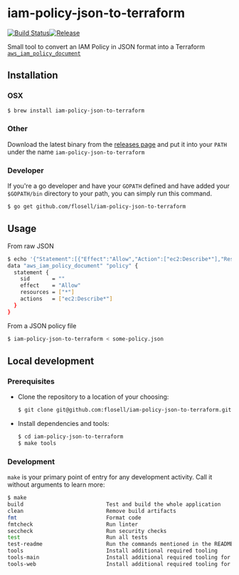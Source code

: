 # iam-policy-json-to-terraform

[![Build Status](https://travis-ci.com/flosell/iam-policy-json-to-terraform.svg?branch=master)](https://travis-ci.com/flosell/iam-policy-json-to-terraform)[![Release](https://img.shields.io/github/release/flosell/iam-policy-json-to-terraform.svg)](https://github.com/flosell/iam-policy-json-to-terraform/releases)

Small tool to convert an IAM Policy in JSON format into a Terraform [`aws_iam_policy_document`](https://www.terraform.io/docs/providers/aws/d/iam_policy_document.html)

## Installation

### OSX

```bash
$ brew install iam-policy-json-to-terraform
```
    
### Other

Download the latest binary from the [releases page](https://github.com/flosell/iam-policy-json-to-terraform/releases) and put it into your `PATH` under the name `iam-policy-json-to-terraform`

### Developer

If you're a go developer and have your `GOPATH` defined and have added your `$GOPATH/bin` directory to your path, you can simply run this command.
```bash testcase=usage
$ go get github.com/flosell/iam-policy-json-to-terraform
```

## Usage

From raw JSON

```bash testcase=usage
$ echo '{"Statement":[{"Effect":"Allow","Action":["ec2:Describe*"],"Resource":"*"}]}' | iam-policy-json-to-terraform
data "aws_iam_policy_document" "policy" {
  statement {
    sid       = ""
    effect    = "Allow"
    resources = ["*"]
    actions   = ["ec2:Describe*"]
  }
}
```

From a JSON policy file

```bash
$ iam-policy-json-to-terraform < some-policy.json
```

## Local development

### Prerequisites

* Clone the repository to a location of your choosing: 
  ```bash testcase=building
  $ git clone git@github.com:flosell/iam-policy-json-to-terraform.git
  ```

* Install dependencies and tools: 
  ```bash testcase=building
  $ cd iam-policy-json-to-terraform
  $ make tools
  ```
  
### Development

`make` is your primary point of entry for any development activity. Call it without arguments to learn more: 

```bash testcase=building
$ make
build                          Test and build the whole application
clean                          Remove build artifacts
fmt                            Format code
fmtcheck                       Run linter
seccheck                       Run security checks
test                           Run all tests
test-readme                    Run the commands mentioned in the README for sanity-checking
tools                          Install additional required tooling
tools-main                     Install additional required tooling for the main version
tools-web                      Install additional required tooling for the web version
```
